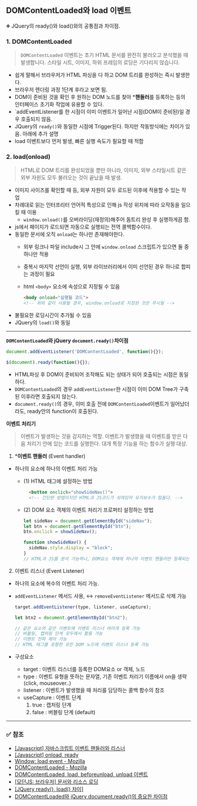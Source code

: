 ## DOMContentLoaded와 load 이벤트
➕ JQuery의 ready()와 load()와의 공통점과 차이점.

### 1. DOMContentLoaded
> `DOMContentLoaded` 이벤트는 초기 HTML 문서를 완전히 불러오고 분석했을 때 발생합니다. 스타일 시트, 이미지, 하위 프레임의 로딩은 기다리지 않습니다.
  - 쉽게 말해서 브라우저가 HTML 파싱을 다 하고 DOM 트리를 완성하는 즉시 발생한다. 
  - 브라우저 렌더링 과정 1단계 후라고 보면 됨.
- DOM이 준비된 것을 확인 후 원하는 DOM 노드를 찾아 ***핸들러**를 등록하는 등의 인터페이스 초기화 작업에 유용할 수 있다.
- `addEventListener를 한 시점이 이미 이벤트가 일어난 시점(DOM이 준비된)일 경우 호출되지 않음.
- JQuery의 `ready()`와 동일한 시점에 Trigger된다. 하지만 작동방식에는 차이가 있음. 아래에 추가 설명
- load 이벤트보다 먼저 발생, 빠른 실행 속도가 필요할 때 적합

### 2. load(onload)
> HTML로 DOM 트리를 완성되었을 뿐만 아니라, 이미지, 외부 스타일시트 같은 외부 자원도 모두 불러오는 것이 끝났을 때 발생.
- 이미지 사이즈를 확인할 때 등, 외부 자원이 모두 로드된 이후에 적용할 수 있는 작업
- 차례대로 읽는 인터프리터 언어적 특성으로 인해 js 작성 위치에 따라 오작동을 일으킬 때 이용
  - `window.onload()`를 오버라이딩(재정의)해주어 돔트리 완성 후 실행하게끔 함.
- js에서 페이지가 로드되면 자동으로 실행되는 전역 콜백함수이다.
- 동일한 문서에 오직 `onload`는 하나만 존재해야한다.
  - 외부 링크나 파일 include시 그 안에 `window.onload` 스크립트가 있으면 둘 중 하나만 적용
  - 중복시 마지막 선언이 실행, 외부 라이브러리에서 이미 선언된 경우 하나로 합피는 과정이 필요
  - html `<body>` 요소에 속성으로 지정될 수 있음

    ```html
    <body onload="실행될 코드">
    <!-- 위와 같이 사용될 경우, window.onload로 지정된 것은 무시됨 -->
    ```
- 불필요한 로딩시간이 추가될 수 있음
- JQuery의 `load()`와 동일

----
__`DOMContentLoaded`와 jQuery `document.ready()`차이점__ 
```js
document.addEventListener('DOMContentLoaded', function(){});

$(document).ready(function(){});
```
- HTML파싱 후 DOM이 준비되어 조작해도 되는 상태가 되어 호출되는 시점은 동일하다.
- `DOMContentLoaded`의 경우 `addEventListener`한 시점이 이미 DOM Tree가 구축된 이후라면 호출되지 않는다.
- `document.ready()`의 경우, 이미 호출 전에 `DOMContentLoaded`이벤트가 일어났더라도, ready안의 function이 호출된다.

__이벤트 처리기__
> 이벤트가 발생하는 것을 감지하는 역할. 이벤트가 발생했을 때 이벤트를 받은 다음 처리기 안에 있는 코드를 실행한다. 대개 특정 기능을 하는 함수가 실행 대상.
1. ***이벤트 핸들러** (Event handler)
  - 하나의 요소에 하나의 이벤트 처리 가능
    - (1) HTML 태그에 설정하는 방법
   
      ```html
        <button onclick="showSideNav()">
        <!-- 간단한 방법이지만 HTML과 JS코드가 섞여있어 유지보수가 힘들다. -->
      ```
    - (2) DOM 요소 객체의 이벤트 처리기 프로퍼티 설정하는 방법
   
      ```js
      let sideNav = document.getElementById("sideNav");
      let btn = document.getElementById("btn");
      btn.onclick = showSideNav();

      function showSideNav() {
        sideNav.style.display = "block";
      }
      // HTML과 JS를 분리 가능하나, DOM요소 객체에 하나의 이벤트 핸들러만 등록되는 단점
      ```
2. 이벤트 리스너 (Event Listener)
  - 하나의 요소에 복수의 이벤트 처리 가능.
  - `addEventListener` 메서드 사용, ↔️ `removeEventListener` 메서드로 삭제 가능
   
    ```js
    target.addEventListener(type, listener, useCapture);

    let btn2 = document.getElementById("btn2");

    // 같은 요소의 같은 이벤트에 이벤트 리스너 여러개 등록 가능
    // 버블링, 캡처링 단계 모두에서 활용 가능
    // 이벤트 전파 제어 가능
    // HTML 태그를 포함한 모든 DOM 노드에 이벤트 리스너 등록 가능
    ```
  -  구성요소
     - target : 이벤트 리스너를 등록한 DOM요소 or 객체, 노드
     - type : 이벤트 유형을 뜻하는 문자열, 기존 이벤트 처리기 이름에서 on을 생략(click, mouseover..)
     - listener : 이벤트가 발생했을 때 처리를 담당하는 콜백 함수의 참조
     - useCapture : 이벤트 단계
        1. true : 캡처링 단계
        2. false : 버블링 단계 (default)
   
  
  



----
### ✅ 참조
- [[Javascript] 자바스크립트 이벤트 핸들러와 리스너](https://tangoo91.tistory.com/31)
- [[Javascript] onload, ready](https://bogyum-uncle.tistory.com/206)
- [Window: load event - Mozilla](https://developer.mozilla.org/en-US/docs/Web/API/Window/load_event)
- [DOMContentLoaded - Mozilla](https://developer.mozilla.org/ko/docs/Web/API/Window/DOMContentLoaded_event)
- [DOMContentLoaded, load, beforeunload, unload 이벤트](https://ko.javascript.info/onload-ondomcontentloaded)
- [[모던JS: 브라우저] 문서와 리소스 로딩](https://velog.io/@longroadhome/%EB%AA%A8%EB%8D%98JS-%EB%B8%8C%EB%9D%BC%EC%9A%B0%EC%A0%80-%EB%AC%B8%EC%84%9C%EC%99%80-%EB%A6%AC%EC%86%8C%EC%8A%A4-%EB%A1%9C%EB%94%A9)
- [[JQuery ready(), load() 차이]](https://jmjmjm.tistory.com/14)
- [DOMContentLoaded와 jQuery document.ready()의 중요한 차이점](https://jizard.tistory.com/307)
